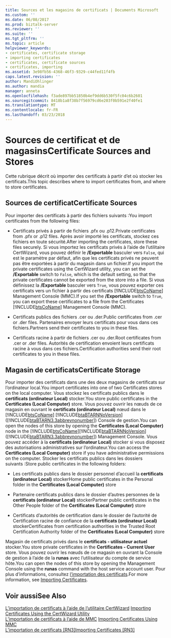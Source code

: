 ```yaml
---
title: Sources et les magasins de certificats | Documents Microsoft
ms.custom: ''
ms.date: 06/08/2017
ms.prod: biztalk-server
ms.reviewer: ''
ms.suite: ''
ms.tgt_pltfrm: ''
ms.topic: article
helpviewer_keywords:
- certificates, certificate storage
- importing certificates
- certificates, certificate sources
- certificates, importing
ms.assetid: 3e98fb56-4368-46f3-9329-c44fed11f4fb
caps.latest.revision: ''
author: MandiOhlinger
ms.author: mandia
manager: anneta
ms.openlocfilehash: f3ade897bb51850b4ef9dd6b530f5fc04c6b2601
ms.sourcegitcommit: 8418b1a8f38b7f56979cd6e203f0b591e2f40fe1
ms.translationtype: MT
ms.contentlocale: fr-FR
ms.lasthandoff: 03/23/2018
---
```

# <a name="certificate-sources-and-stores"></a><span data-ttu-id="0001f-102">Sources de certificat et de magasins</span><span class="sxs-lookup"><span data-stu-id="0001f-102">Certificate Sources and Stores</span></span>
<span data-ttu-id="0001f-103">Cette rubrique décrit où importer des certificats à partir d’et où stocker les certificats.</span><span class="sxs-lookup"><span data-stu-id="0001f-103">This topic describes where to import certificates from, and where to store certificates.</span></span>  
  
## <a name="certificate-sources"></a><span data-ttu-id="0001f-104">Sources de certificat</span><span class="sxs-lookup"><span data-stu-id="0001f-104">Certificate Sources</span></span>  
 <span data-ttu-id="0001f-105">Pour importer des certificats à partir des fichiers suivants :</span><span class="sxs-lookup"><span data-stu-id="0001f-105">You import certificates from the following files:</span></span>  
  
-   <span data-ttu-id="0001f-106">Certificats privés à partir de fichiers .pfx ou .p12.</span><span class="sxs-lookup"><span data-stu-id="0001f-106">Private certificates from .pfx or .p12 files.</span></span> <span data-ttu-id="0001f-107">Après avoir importé les certificats, stockez ces fichiers en toute sécurité.</span><span class="sxs-lookup"><span data-stu-id="0001f-107">After importing the certificates, store these files securely.</span></span> <span data-ttu-id="0001f-108">Si vous importez les certificats privés à l’aide de l’utilitaire CertWizard, vous pouvez définir le **/Exportable** basculer vers `False`, qui est le paramètre par défaut, afin que les certificats privés ne peuvent pas être exportées à partir du magasin dans un fichier.</span><span class="sxs-lookup"><span data-stu-id="0001f-108">If you import the private certificates using the CertWizard utility, you can set the **/Exportable** switch to `False`, which is the default setting, so that the private certificates cannot be exported from the store into a file.</span></span> <span data-ttu-id="0001f-109">Si vous définissez la **/Exportable** basculer vers `True`, vous pouvez exporter ces certificats vers un fichier à partir des certificats [!INCLUDE[btsCoName](../../includes/btsconame-md.md)] Management Console (MMC).</span><span class="sxs-lookup"><span data-stu-id="0001f-109">If you set the **/Exportable** switch to `True`, you can export these certificates to a file from the Certificates [!INCLUDE[btsCoName](../../includes/btsconame-md.md)] Management Console (MMC).</span></span>  
  
-   <span data-ttu-id="0001f-110">Certificats publics des fichiers .cer ou .der.</span><span class="sxs-lookup"><span data-stu-id="0001f-110">Public certificates from .cer or .der files.</span></span> <span data-ttu-id="0001f-111">Partenaires envoyer leurs certificats pour vous dans ces fichiers.</span><span class="sxs-lookup"><span data-stu-id="0001f-111">Partners send their certificates to you in these files.</span></span>  
  
-   <span data-ttu-id="0001f-112">Certificats racine à partir de fichiers .cer ou .der.</span><span class="sxs-lookup"><span data-stu-id="0001f-112">Root certificates from .cer or .der files.</span></span> <span data-ttu-id="0001f-113">Autorités de certification envoient leurs certificats racine à vous dans ces fichiers.</span><span class="sxs-lookup"><span data-stu-id="0001f-113">Certification authorities send their root certificates to you in these files.</span></span>  
  
## <a name="certificate-storage"></a><span data-ttu-id="0001f-114">Magasin de certificats</span><span class="sxs-lookup"><span data-stu-id="0001f-114">Certificate Storage</span></span>  
 <span data-ttu-id="0001f-115">Pour importer des certificats dans une des deux magasins de certificats sur l’ordinateur local.</span><span class="sxs-lookup"><span data-stu-id="0001f-115">You import certificates into one of two Certificates stores on the local computer.</span></span> <span data-ttu-id="0001f-116">Vous stockez les certificats publics dans le **certificats (ordinateur Local)** stocker.</span><span class="sxs-lookup"><span data-stu-id="0001f-116">You store public certificates in the **Certificates (Local Computer)** store.</span></span> <span data-ttu-id="0001f-117">Vous pouvez ouvrir les nœuds de ce magasin en ouvrant le **certificats (ordinateur Local)** nœud dans le [!INCLUDE[btsCoName](../../includes/btsconame-md.md)] [!INCLUDE[btaBTARNNoVersion](../../includes/btabtarnnoversion-md.md)] ([!INCLUDE[btaBTARN3.3abbrevnonumber](../../includes/btabtarn3-3abbrevnonumber-md.md)]) Console de gestion.</span><span class="sxs-lookup"><span data-stu-id="0001f-117">You can open the nodes of this store by opening the **Certificates (Local Computer)** node in the [!INCLUDE[btsCoName](../../includes/btsconame-md.md)][!INCLUDE[btaBTARNNoVersion](../../includes/btabtarnnoversion-md.md)] ([!INCLUDE[btaBTARN3.3abbrevnonumber](../../includes/btabtarn3-3abbrevnonumber-md.md)]) Management Console.</span></span> <span data-ttu-id="0001f-118">Vous pouvez accéder à la **certificats (ordinateur Local)** stocker si vous disposez des autorisations administratives sur l’ordinateur.</span><span class="sxs-lookup"><span data-stu-id="0001f-118">You can access the **Certificates (Local Computer)** store if you have administrative permissions on the computer.</span></span> <span data-ttu-id="0001f-119">Stocker les certificats publics dans les dossiers suivants :</span><span class="sxs-lookup"><span data-stu-id="0001f-119">Store public certificates in the following folders:</span></span>  
  
-   <span data-ttu-id="0001f-120">Les certificats publics dans le dossier personnel d’accueil la **certificats (ordinateur Local)** stocker</span><span class="sxs-lookup"><span data-stu-id="0001f-120">Home public certificates in the Personal folder in the **Certificates (Local Computer)** store</span></span>  
  
-   <span data-ttu-id="0001f-121">Partenaire certificats publics dans le dossier d’autres personnes de la **certificats (ordinateur Local)** stocker</span><span class="sxs-lookup"><span data-stu-id="0001f-121">Partner public certificates in the Other People folder of the **Certificates (Local Computer)** store</span></span>  
  
-   <span data-ttu-id="0001f-122">Certificats d’autorités de certification dans le dossier de l’autorité de Certification racine de confiance de la **certificats (ordinateur Local)** stocker</span><span class="sxs-lookup"><span data-stu-id="0001f-122">Certificates from certification authorities in the Trusted Root Certification Authority folder of the **Certificates (Local Computer)** store</span></span>  
  
 <span data-ttu-id="0001f-123">Magasin de certificats privés dans le **certificats - utilisateur actuel** stocker.</span><span class="sxs-lookup"><span data-stu-id="0001f-123">You store private certificates in the **Certificates - Current User** store.</span></span> <span data-ttu-id="0001f-124">Vous pouvez ouvrir les nœuds de ce magasin en ouvrant la Console de gestion à l’aide de la **runas** avec l’utilisateur du compte de service hôte.</span><span class="sxs-lookup"><span data-stu-id="0001f-124">You can open the nodes of this store by opening the Management Console using the **runas** command with the host service account user.</span></span> <span data-ttu-id="0001f-125">Pour plus d’informations, consultez [l’importation des certificats](../../adapters-and-accelerators/accelerator-rosettanet/importing-certificates.md).</span><span class="sxs-lookup"><span data-stu-id="0001f-125">For more information, see [Importing Certificates](../../adapters-and-accelerators/accelerator-rosettanet/importing-certificates.md).</span></span>  
  
## <a name="see-also"></a><span data-ttu-id="0001f-126">Voir aussi</span><span class="sxs-lookup"><span data-stu-id="0001f-126">See Also</span></span>  
 <span data-ttu-id="0001f-127">[L’importation de certificats à l’aide de l’utilitaire CertWizard](../../adapters-and-accelerators/accelerator-rosettanet/importing-certificates-using-the-certwizard-utility.md) </span><span class="sxs-lookup"><span data-stu-id="0001f-127">[Importing Certificates Using the CertWizard Utility](../../adapters-and-accelerators/accelerator-rosettanet/importing-certificates-using-the-certwizard-utility.md) </span></span>  
 <span data-ttu-id="0001f-128">[L’importation de certificats à l’aide de MMC](../../adapters-and-accelerators/accelerator-rosettanet/importing-certificates-using-mmc.md) </span><span class="sxs-lookup"><span data-stu-id="0001f-128">[Importing Certificates Using MMC](../../adapters-and-accelerators/accelerator-rosettanet/importing-certificates-using-mmc.md) </span></span>  
 [<span data-ttu-id="0001f-129">L’importation de certificats &#91;RN3&#93;</span><span class="sxs-lookup"><span data-stu-id="0001f-129">Importing Certificates &#91;RN3&#93;</span></span>](../../adapters-and-accelerators/accelerator-rosettanet/certificate-sources-and-stores.md)
